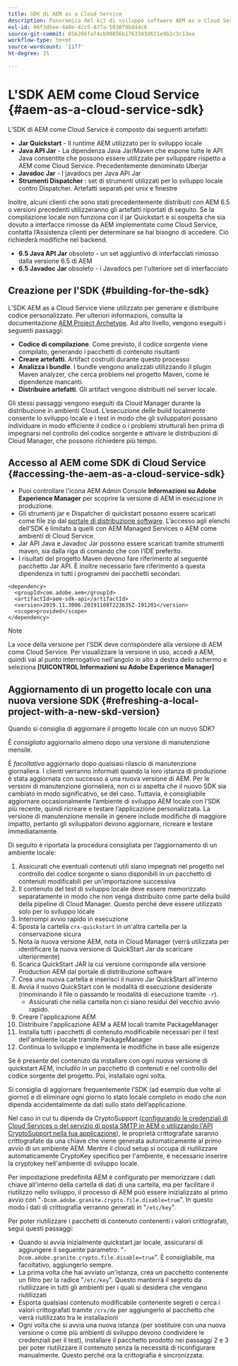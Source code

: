 ```yaml
---
title: SDK di AEM as a Cloud Service
description: Panoramica del kit di sviluppo software AEM as a Cloud Service
exl-id: 06f3d5ee-440e-4cc5-877a-5038f9bd44c6
source-git-commit: 856266faf4cb99056b1763383d611e9b2c3c13ea
workflow-type: tm+mt
source-wordcount: '1177'
ht-degree: 1%

---
```


# L&#39;SDK AEM come Cloud Service {#aem-as-a-cloud-service-sdk}

L’SDK di AEM come Cloud Service è composto dai seguenti artefatti:

* **Jar Quickstart**  - Il runtime AEM utilizzato per lo sviluppo locale
* **Java API Jar**  - La dipendenza Java Jar/Maven che espone tutte le API Java consentite che possono essere utilizzate per sviluppare rispetto a AEM come Cloud Service. Precedentemente denominato Uberjar
* **Javadoc Jar**  - I javadocs per Java API Jar
* **Strumenti Dispatcher** : set di strumenti utilizzati per lo sviluppo locale contro Dispatcher. Artefatti separati per unix e finestre

Inoltre, alcuni clienti che sono stati precedentemente distribuiti con AEM 6.5 o versioni precedenti utilizzeranno gli artefatti riportati di seguito. Se la compilazione locale non funziona con il jar Quickstart e si sospetta che sia dovuto a interfacce rimosse da AEM implementate come Cloud Service, contatta l’Assistenza clienti per determinare se hai bisogno di accedere. Ciò richiederà modifiche nel backend.

* **6.5 Java API Jar**  obsoleto - un set aggiuntivo di interfacciati rimosso dalla versione 6.5 di AEM
* **6.5 Javadoc Jar**  obsoleto - i Javadocs per l&#39;ulteriore set di interfacciato

## Creazione per l&#39;SDK {#building-for-the-sdk}

L’SDK AEM as a Cloud Service viene utilizzato per generare e distribuire codice personalizzato. Per ulteriori informazioni, consulta la documentazione [AEM Project Archetype](https://experienceleague.adobe.com/docs/experience-manager-core-components/using/developing/archetype/using.html?lang=en). Ad alto livello, vengono eseguiti i seguenti passaggi:

* **Codice di compilazione**. Come previsto, il codice sorgente viene compilato, generando i pacchetti di contenuto risultanti
* **Creare artefatti**. Artifact costruiti durante questo processo
* **Analizza i bundle**. I bundle vengono analizzati utilizzando il plugin Maven analyzer, che cerca problemi nel progetto Maven, come le dipendenze mancanti.
* **Distribuire artefatti**. Gli artifact vengono distribuiti nel server locale.

Gli stessi passaggi vengono eseguiti da Cloud Manager durante la distribuzione in ambienti Cloud. L’esecuzione delle build localmente consente lo sviluppo locale e i test in modo che gli sviluppatori possano individuare in modo efficiente il codice o i problemi strutturali ben prima di impegnarsi nel controllo del codice sorgente e attivare le distribuzioni di Cloud Manager, che possono richiedere più tempo.

## Accesso al AEM come SDK di Cloud Service {#accessing-the-aem-as-a-cloud-service-sdk}

* Puoi controllare l&#39;icona AEM Admin Console **Informazioni su Adobe Experience Manager** per scoprire la versione di AEM in esecuzione in produzione.
* Gli strumenti jar e Dispatcher di quickstart possono essere scaricati come file zip dal [portale di distribuzione software](https://experience.adobe.com/#/downloads/content/software-distribution/it/aemcloud.html). L’accesso agli elenchi dell’SDK è limitato a quelli con AEM Managed Services o AEM come ambienti di Cloud Service.
* Jar API Java e Javadoc Jar possono essere scaricati tramite strumenti maven, sia dalla riga di comando che con l’IDE preferito.
* I risultati del progetto Maven devono fare riferimento al seguente pacchetto Jar API. È inoltre necessario fare riferimento a questa dipendenza in tutti i programmi dei pacchetti secondari.

```
<dependency>
  <groupId>com.adobe.aem</groupId>
  <artifactId>aem-sdk-api</artifactId>
  <version>2019.11.3006.20191108T223635Z-191201</version>
  <scope>provided</scope>
</dependency>
```

>[!NOTE]
>
>La voce della versione per l&#39;SDK deve corrispondere alla versione di AEM come Cloud Service. Per visualizzare la versione in uso, accedi a AEM, quindi vai al punto interrogativo nell&#39;angolo in alto a destra dello schermo e seleziona **[!UICONTROL Informazioni su Adobe Experience Manager]**


## Aggiornamento di un progetto locale con una nuova versione SDK {#refreshing-a-local-project-with-a-new-skd-version}

Quando si consiglia di aggiornare il progetto locale con un nuovo SDK?

È *consigliato* aggiornarlo almeno dopo una versione di manutenzione mensile.

È *facoltativo* aggiornarlo dopo qualsiasi rilascio di manutenzione giornaliera. I clienti verranno informati quando la loro istanza di produzione è stata aggiornata con successo a una nuova versione di AEM. Per le versioni di manutenzione giornaliera, non ci si aspetta che il nuovo SDK sia cambiato in modo significativo, se del caso. Tuttavia, è consigliabile aggiornare occasionalmente l’ambiente di sviluppo AEM locale con l’SDK più recente, quindi ricreare e testare l’applicazione personalizzata. La versione di manutenzione mensile in genere include modifiche di maggiore impatto, pertanto gli sviluppatori devono aggiornare, ricreare e testare immediatamente.

Di seguito è riportata la procedura consigliata per l’aggiornamento di un ambiente locale:

1. Assicurati che eventuali contenuti utili siano impegnati nel progetto nel controllo del codice sorgente o siano disponibili in un pacchetto di contenuti modificabili per un’importazione successiva
1. Il contenuto del test di sviluppo locale deve essere memorizzato separatamente in modo che non venga distribuito come parte della build della pipeline di Cloud Manager. Questo perché deve essere utilizzato solo per lo sviluppo locale
1. Interrompi avvio rapido in esecuzione
1. Sposta la cartella `crx-quickstart` in un&#39;altra cartella per la conservazione sicura
1. Nota la nuova versione AEM, nota in Cloud Manager (verrà utilizzata per identificare la nuova versione di QuickStart Jar da scaricare ulteriormente)
1. Scarica QuickStart JAR la cui versione corrisponde alla versione Production AEM dal portale di distribuzione software
1. Crea una nuova cartella e inserisci il nuovo Jar QuickStart all&#39;interno
1. Avvia il nuovo QuickStart con le modalità di esecuzione desiderate (rinominando il file o passando le modalità di esecuzione tramite `-r`).
   * Assicurati che nella cartella non ci siano residui del vecchio avvio rapido.
1. Creare l&#39;applicazione AEM
1. Distribuire l&#39;applicazione AEM a AEM locali tramite PackageManager
1. Installa tutti i pacchetti di contenuto modificabile necessari per il test dell&#39;ambiente locale tramite PackageManager
1. Continua lo sviluppo e implementa le modifiche in base alle esigenze

Se è presente del contenuto da installare con ogni nuova versione di quickstart AEM, includilo in un pacchetto di contenuti e nel controllo del codice sorgente del progetto. Poi, installalo ogni volta.

Si consiglia di aggiornare frequentemente l’SDK (ad esempio due volte al giorno) e di eliminare ogni giorno lo stato locale completo in modo che non dipenda accidentalmente da dati sullo stato dell’applicazione.

Nel caso in cui tu dipenda da CryptoSupport ([configurando le credenziali di Cloud Services o del servizio di posta SMTP in AEM o utilizzando l&#39;API CryptoSupport nella tua applicazione](https://experienceleague.adobe.com/docs/experience-manager-cloud-service-javadoc/com/adobe/granite/crypto/CryptoSupport.html)), le proprietà crittografate saranno crittografate da una chiave che viene generata automaticamente al primo avvio di un ambiente AEM. Mentre il cloud setup si occupa di riutilizzare automaticamente CryptoKey specifico per l&#39;ambiente, è necessario inserire la cryptokey nell&#39;ambiente di sviluppo locale.

Per impostazione predefinita AEM è configurato per memorizzare i dati chiave all&#39;interno della cartella di dati di una cartella, ma per facilitare il riutilizzo nello sviluppo, il processo di AEM può essere inizializzato al primo avvio con &quot;`-Dcom.adobe.granite.crypto.file.disable=true`&quot;. In questo modo i dati di crittografia verranno generati in &quot;`/etc/key`&quot;.

Per poter riutilizzare i pacchetti di contenuto contenenti i valori crittografati, segui questi passaggi:

* Quando si avvia inizialmente quickstart.jar locale, assicurarsi di aggiungere il seguente parametro: &quot;`-Dcom.adobe.granite.crypto.file.disable=true`&quot;. È consigliabile, ma facoltativo, aggiungerlo sempre.
* La prima volta che hai avviato un&#39;istanza, crea un pacchetto contenente un filtro per la radice &quot;`/etc/key`&quot;. Questo manterrà il segreto da riutilizzare in tutti gli ambienti per i quali si desidera che vengano riutilizzati
* Esporta qualsiasi contenuto modificabile contenente segreti o cerca i valori crittografati tramite `/crx/de` per aggiungerlo al pacchetto che verrà riutilizzato tra le installazioni
* Ogni volta che si avvia una nuova istanza (per sostituire con una nuova versione o come più ambienti di sviluppo devono condividere le credenziali per il test), installare il pacchetto prodotto nei passaggi 2 e 3 per poter riutilizzare il contenuto senza la necessità di riconfigurare manualmente. Questo perché ora la crittografia è sincronizzata.
